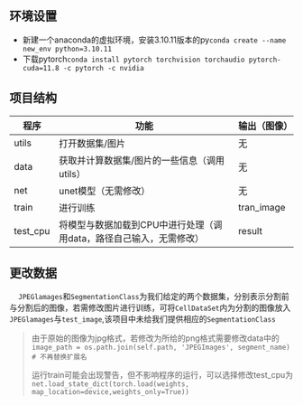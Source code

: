 
## 环境设置

- 新建一个anaconda的虚拟环境，安装3.10.11版本的py`conda create --name new_env python=3.10.11`
- 下载pytorch`conda install pytorch torchvision torchaudio pytorch-cuda=11.8 -c pytorch -c nvidia`

## 项目结构

| 程序     | 功能                                                         | 输出（图像） |
| -------- | ------------------------------------------------------------ | ------------ |
| utils    | 打开数据集/图片                                              | 无           |
| data     | 获取并计算数据集/图片的一些信息（调用utils）                 | 无           |
| net      | unet模型（无需修改）                                         | 无           |
| train    | 进行训练                                                     | tran_image   |
| test_cpu | 将模型与数据加载到CPU中进行处理（调用data，路径自己输入，无需修改） | result       |

## 更改数据

&nbsp;&nbsp;&nbsp;&nbsp;`JPEGlamages`和`SegmentationClass`为我们给定的两个数据集，分别表示分割前与分割后的图像，若需修改图片进行训练，可将`CellDataSet`内为分割的图像放入`JPEGlamages`与`test_image`,该项目中未给我们提供相应的`SegmentationClass`

> 由于原始的图像为jpg格式，若修改为所给的png格式需要修改data中的`image_path = os.path.join(self.path, 'JPEGImages', segment_name)  # 不再替换扩展名`
>
> 运行train可能会出现警告，但不影响程序的运行，可以选择修改test_cpu为`net.load_state_dict(torch.load(weights, map_location=device,weights_only=True))`
